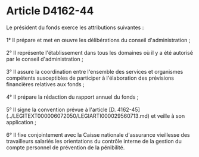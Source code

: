 # Article D4162-44

 

<div align="left">
  Le président du fonds exerce les attributions suivantes : <br /> <br />1° Il prépare et met en œuvre les délibérations du conseil d'administration ; <br /> <br />2° Il représente l'établissement dans tous les domaines où il y a été autorisé par le conseil d'administration ; <br /> <br />3° Il assure la coordination entre l'ensemble des services et organismes compétents susceptibles de participer à l'élaboration des prévisions financières relatives aux fonds ; <br /> <br />4° Il prépare la rédaction du rapport annuel du fonds ; <br /> <br />5° Il signe la convention prévue à l'article [D. 4162-45](../LEGITEXT000006072050/LEGIARTI000029560713.md) et veille à son application ; <br /> <br />6° Il fixe conjointement avec la Caisse nationale d'assurance vieillesse des travailleurs salariés les orientations du contrôle interne de la gestion du compte personnel de prévention de la pénibilité.<br /> <br /> <br /> <br />